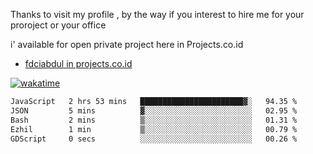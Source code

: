 Thanks to visit my profile , by the way if you interest to hire me for your proroject or your office 

i' available for open private project here in Projects.co.id 

- [fdciabdul in projects.co.id](https://projects.co.id/public/browse_users/view/496e26/fdciabdul)



[![wakatime](https://wakatime.com/badge/user/87646243-158a-4241-a3cb-668e1fa2dbb8.svg)](https://wakatime.com/@87646243-158a-4241-a3cb-668e1fa2dbb8)
<!--START_SECTION:waka-->

```txt
JavaScript   2 hrs 53 mins   ███████████████████████▓░   94.35 %
JSON         5 mins          ▓░░░░░░░░░░░░░░░░░░░░░░░░   02.95 %
Bash         2 mins          ▒░░░░░░░░░░░░░░░░░░░░░░░░   01.31 %
Ezhil        1 min           ▒░░░░░░░░░░░░░░░░░░░░░░░░   00.79 %
GDScript     0 secs          ░░░░░░░░░░░░░░░░░░░░░░░░░   00.26 %
```

<!--END_SECTION:waka-->
